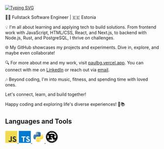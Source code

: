 <a href="https://git.io/typing-svg">
<img  width="600px" alt="Typing SVG" src="https://readme-typing-svg.herokuapp.com/?lines=Hi+there!+I'm+Paul;I+use+Arch+btw.">
</a>

👨‍💻 Fullstack Software Engineer | 🇪🇪 Estonia

💡 I'm all about learning and applying tech to build solutions. From frontend work with JavaScript, HTML/CSS, React, and Next.js, to backend with Node.js, Rust, and PostgreSQL, I thrive on challenges.

🌐 My GitHub showcases my projects and experiments. Dive in, explore, and maybe even collaborate!

🔍 For more about me and my work, visit [paulbg.vercel.app](https://paulbg.vercel.app). You can connect with me on [LinkedIn](https://www.linkedin.com/in/paul-bogatyr-65945524b/) or reach out via [email](https://paulbg.vercel.app/contact).

🎶 Beyond coding, I'm into music, fitness, and spending time with loved ones.

Let's connect, learn, and build together!

Happy coding and exploring life's diverse experiences! 🚀📚

## Languages and Tools

<div align="left">
<a href="https://developer.mozilla.org/en-US/docs/Web/JavaScript" target="_blank" rel="noreferrer"> <img src="https://raw.githubusercontent.com/devicons/devicon/master/icons/javascript/javascript-original.svg" alt="javascript" width="40" height="40"/> </a>
 <a href="https://www.typescriptlang.org/" target="_blank" rel="noreferrer"> <img src="https://raw.githubusercontent.com/devicons/devicon/master/icons/typescript/typescript-original.svg" alt="typescript" width="40" height="40"/> </a>
  <a href="https://www.python.org" target="_blank" rel="noreferrer"> <img src="https://raw.githubusercontent.com/devicons/devicon/master/icons/python/python-original.svg" alt="python" width="40" height="40"/> </a>
<a href="https://www.rust-lang.org" target="_blank" rel="noreferrer"> <img src="https://raw.githubusercontent.com/devicons/devicon/master/icons/rust/rust-plain.svg" alt="rust" width="40" height="40"/> </a>
</div>
